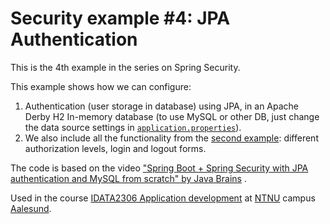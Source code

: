 # Security example #4: JPA Authentication

This is the 4th example in the series on Spring Security.

This example shows how we can configure:

1. Authentication (user storage in database) using JPA, in an Apache Derby H2 In-memory database (to
   use MySQL or other DB, just change the data source settings in
   [`application.properties`](src/main/resources/application.properties)).
2. We also include all the functionality from the [second example](../02-authorization): different
   authorization levels, login and logout forms.

The code is based on the video
["Spring Boot + Spring Security with JPA authentication and MySQL from scratch" by Java Brains](https://youtu.be/TNt3GHuayXs)
.

Used in the
course [IDATA2306 Application development](https://www.ntnu.edu/studies/courses/IDATA2306)
at [NTNU](https://www.ntnu.edu/) campus [Aalesund](https://www.ntnu.edu/alesund).


